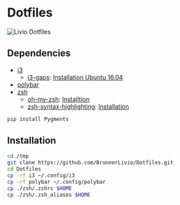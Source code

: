 # Dotfiles

![Livio Dotfiles](https://i.imgur.com/9Qj8IaF.jpg)

## Dependencies
 - [i3](https://i3wm.org/)
    - [i3-gaps](https://github.com/Airblader/i3): 
[Installation Ubuntu 16.04](https://gist.github.com/aaronsaderholm/872d55a1cec3969a5baf549f840147f1)
 - [polybar](https://github.com/jaagr/polybar)
 - [zsh](http://www.zsh.org/)
    - [oh-my-zsh](https://github.com/robbyrussell/oh-my-zsh): [Installtion](https://github.com/robbyrussell/oh-my-zsh#basic-installation)
    - [zsh-syntax-highlighting](https://github.com/zsh-users/zsh-syntax-highlighting): [Installation](https://github.com/zsh-users/zsh-syntax-highlighting/blob/master/INSTALL.md)

```bash
pip install Pygments
```

## Installation


```bash
cd /tmp
git clone https://github.com/BrunnerLivio/Dotfiles.git
cd Dotfiles
cp -rf i3 ~/.config/i3
cp -rf polybar ~/.config/polybar
cp ./zsh/.zshrc $HOME
cp ./zsh/.zsh_aliases $HOME
```
